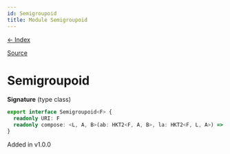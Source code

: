 ```yaml
---
id: Semigroupoid
title: Module Semigroupoid
---
```


[← Index](.)

[Source](https://github.com/gcanti/fp-ts/blob/master/src/Semigroupoid.ts)

# Semigroupoid

**Signature** (type class)

```ts
export interface Semigroupoid<F> {
  readonly URI: F
  readonly compose: <L, A, B>(ab: HKT2<F, A, B>, la: HKT2<F, L, A>) => HKT2<F, L, B>
}
```

Added in v1.0.0
